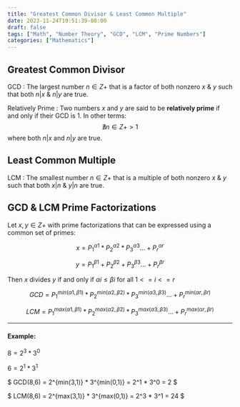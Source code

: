 ```yaml
---
title: "Greatest Common Divisor & Least Common Multiple"
date: 2023-11-24T19:51:39-08:00
draft: false
tags: ["Math", "Number Theory", "GCD", "LCM", "Prime Numbers"]
categories: ["Mathematics"]
---
```


## Greatest Common Divisor

GCD
: The largest number $n ∈ Z+$ that is a factor of both nonzero $x$ & $y$ such that both $n | x$ & $n | y$ are true.

Relatively Prime
: Two numbers $x$ and $y$ are said to be **relatively prime** if and only if their GCD is 1. In other terms:
$$∄ n ∈ Z+ > 1$$
where both $n | x$ and $n | y$ are true.

## Least Common Multiple

LCM
: The smallest number $n ∈ Z+$ that is a multiple of both nonzero $x$ & $y$ such that both $x | n$ & $y | n$ are true.

## GCD & LCM Prime Factorizations

Let $x,y ∈ Z+$ with prime factorizations that can be expressed using a common set of primes:

<!-- x = P1^α1 * P2^α2 * P3^α3...+ Pr^αr -->

$$ x = P_{1}^{α1} * P_{2}^{α2} * P_{3}^{α3}...+ P_{r}^{αr} $$

<!-- y = P1^β1 + P2^β2 + P3^β3...+ Pr^βr -->

$$ y = P_{1}^{β1} + P_{2}^{β2} + P_{3}^{β3}...+ P_{r}^{βr} $$

Then $x$ divides $y$ if and only if $αi≤βi$ for all $1<=i<=r$

<!-- GCD = P1^min(α1,β1) * P2^min(α2,β2) * P3^min(α3,β3)...+ Pr^min(αr,βr) -->

$$ GCD = P_{1}^{min(α1,β1)} * P_{2}^{min(α2,β2)} * P_{3}^{min(α3,β3)}...+ P_{r}^{min(αr,βr)}$$

<!-- LCM = P1^max(α1,β1) * P2^max(α2,β2) * P3^max(α3,β3)...+ Pr^max(αr,βr) -->

$$ LCM = P_{1}^{max(α1,β1)} * P_{2}^{max(α2,β2)} * P_{3}^{max(α3,β3)}...+ P_{r}^{max(αr,βr)}$$

---

#### Example:

$8 = 2^3 * 3^0$

$6 = 2^1 * 3^1$

<!--  GCD(8,6) = 2^min(3,1) * 3^min(0,1) = 2^1 * 3^0 = 2 -->

$ GCD(8,6) = 2^{min(3,1)} * 3^{min(0,1)} = 2^1 * 3^0 = 2 $

<!--  LCM(8,6) = 2^max(3,1) * 3^max(0,1) = 2^3 * 3^1 = 24 -->

$ LCM(8,6) = 2^{max(3,1)} * 3^{max(0,1)} = 2^3 * 3^1 = 24 $
